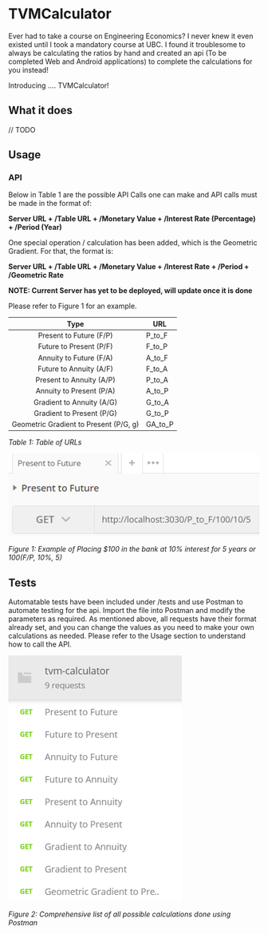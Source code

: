 # TVMCalculator
Ever had to take a course on Engineering Economics? I never knew it even existed until I took a mandatory course at UBC. I found it troublesome to always be calculating the ratios by hand and created an api (To be completed Web and Android applications) to complete the calculations for you instead!

Introducing .... TVMCalculator!

## What it does
// TODO

## Usage
### API
Below in Table 1 are the possible API Calls one can make and API calls must be made in the format of:

**Server URL + /Table URL + /Monetary Value + /Interest Rate (Percentage) + /Period (Year)**

One special operation / calculation has been added, which is the Geometric Gradient. For that, the format is:

**Server URL + /Table URL + /Monetary Value + /Interest Rate + /Period + /Geometric Rate**

**NOTE: Current Server has yet to be deployed, will update once it is done**

Please refer to Figure 1 for an example.

|                  Type                  | URL     |
|:--------------------------------------:|---------|
| Present to Future (F/P)                | P_to_F  |
| Future to Present (P/F)                | F_to_P  |
| Annuity to Future (F/A)                | A_to_F  |
| Future to Annuity (A/F)                | F_to_A  |
| Present to Annuity (A/P)               | P_to_A  |
| Annuity to Present (P/A)               | A_to_P  |
| Gradient to Annuity (A/G)              | G_to_A  |
| Gradient to Present (P/G)              | G_to_P  |
| Geometric Gradient to Present (P/G, g) | GA_to_P |

_Table 1: Table of URLs_

![Example URL](images/example.png)

_Figure 1: Example of Placing $100 in the bank at 10% interest for 5 years or 100(F/P, 10%, 5)_

## Tests
Automatable tests have been included under /tests and use Postman to automate testing for the api. Import the file into Postman and modify the parameters as required. As mentioned above, all requests have their format already set, and you can change the values as you need to make your own calculations as needed. Please refer to the Usage section to understand how to call the API. 

![List](images/list.png)

_Figure 2: Comprehensive list of all possible calculations done using Postman_
